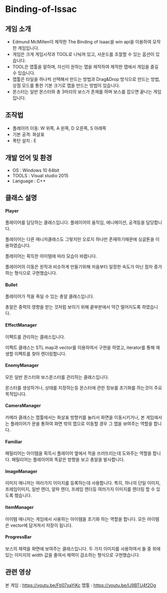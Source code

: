 # Binding-of-Issac
## 게임 소개
* Edmund McMillen이 제작한 The Binding of Isaac을 win api을 이용하여 모작한 게임입니다.
* 게임은 크게 게임시작과 TOOL로 나눠져 있고, 사운드를 조절할 수 있는 옵션이 있습니다.
* TOOL은 맵툴을 말하며, 자신이 원하는 맵을 제작하여 제작한 맵에서 게임을 즐길 수 있습니다.
* 맵툴은 타일을 하나씩 선택해서 만드는 방법과 Drag&Drop 방식으로 만드는 방법, 상점 모드를 통한 기본 크기로 맵을 만드는 방법이 있습니다.
* 몬스터는 일반 몬스터와 총 3마리의 보스가 존재를 하며 보스를 잡으면 끝나는 게임입니다.

## 조작법
* 플레이어 이동: W 위쪽, A 왼쪽, D 오른쪽, S 아래쪽
* 기본 공격: 화살표
* 폭탄 설치 : E

## 개발 언어 및 환경
- OS : Windows 10 64bit 
- TOOLS : Visual studio 2015
- Language : C++

## 클래스 설명
#### Player
플레이어를 담당하는 클래스입니다. 플레이어의 움직임, 애니메이션, 공격등을 담당합니다. 

플레이어는 다른 매니저클래스도 그렇지만 오로지 하나만 존재하기때문에 싱글톤을 이용하였습니다.

플레이어는 획득한 아이템에 따라 모습이 바뀝니다.

플레이어의 이동은 원작과 비슷하게 만들기위해 처음부터 일정한 속도가 아닌 점차 증가하는 형식으로 구현했습니다.

#### Bullet
플레이어가 적을 죽일 수 있는 총알 클래스입니다.

총알은 중력의 영향을 받는 것처럼 보이기 위해 끝부분에서 약간 떨어지도록 하였습니다.

#### EffectManager
이펙트를 관리하는 클래스입니다.

이펙트 클래스는 STL map과 vector를 이용하여서 구현을 하였고, iterator를 통해 재생할 이펙트를 찾아 렌더링합니다.

#### EnemyManager
모든 일반 몬스터와 보스몬스터를 관리하는 클래스입니다.

몬스터를 생성하거나, 상태를 지정하는등 몬스터에 관한 정보를 초기화를 하는것이 주요 목적입니다.

#### CameraManager
카메라 클래스는 맵툴에서는 화살표 방향키를 눌러서 화면을 이동시키거나, 본 게임에서는 플레이어가 문을 통하여 화면 밖의 맵으로 이동할 경우 그 맵을 보여주는 역할을 합니다.

#### Familiar
패밀리어는 아이템을 획득시 플레이어 옆에서 적을 쓰러뜨리는데 도와주는 역할을 합니다. 패밀리어는 플레이어와 똑같은 방향을 보고 총알을 발사합니다.

#### ImageManager
이미지 매니저는 여러가지 이미지를 등록하는데 사용합니다. 특히, 하나의 단일 이미지, 프레임이미지, 일반 렌더, 알파 렌더, 프레임 렌더등 여러가지 이미지를 렌더링 할 수 있도록 했습니다.

#### ItemManager
아이템 매니저는 게임에서 사용하는 아이템을 초기화 하는 역할을 합니다.
모든 아이템은 vector에 담겨져서 저장이 됩니다.

#### ProgressBar
보스의 체력을 화면에 보여주는 클래스입니다.
두 가지 이미지를 사용하여서 둘 중 위에 있는 이미지의 width 값을 줄여서 체력이 감소하는 형식으로 구현했습니다.

## 관련 영상
본 게임 : https://youtu.be/Fti07xaYiKc
맵툴 : https://youtu.be/IJ9BTU4f2Og
